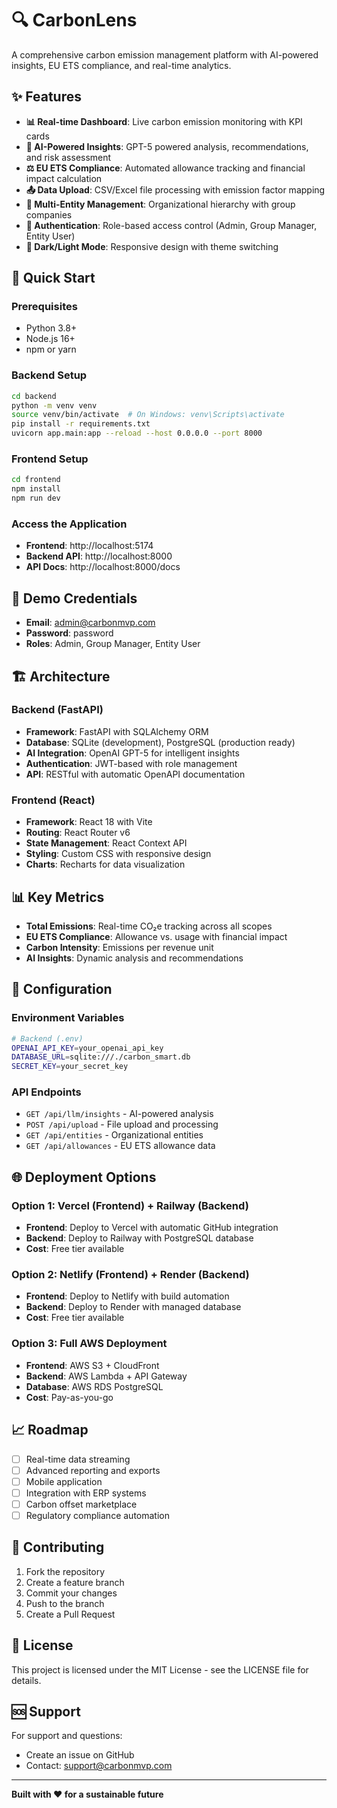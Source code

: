 # 🔍 CarbonLens

A comprehensive carbon emission management platform with AI-powered insights, EU ETS compliance, and real-time analytics.

## ✨ Features

- **📊 Real-time Dashboard**: Live carbon emission monitoring with KPI cards
- **🤖 AI-Powered Insights**: GPT-5 powered analysis, recommendations, and risk assessment
- **⚖️ EU ETS Compliance**: Automated allowance tracking and financial impact calculation
- **📤 Data Upload**: CSV/Excel file processing with emission factor mapping
- **🏢 Multi-Entity Management**: Organizational hierarchy with group companies
- **🔐 Authentication**: Role-based access control (Admin, Group Manager, Entity User)
- **🌙 Dark/Light Mode**: Responsive design with theme switching

## 🚀 Quick Start

### Prerequisites
- Python 3.8+
- Node.js 16+
- npm or yarn

### Backend Setup
```bash
cd backend
python -m venv venv
source venv/bin/activate  # On Windows: venv\Scripts\activate
pip install -r requirements.txt
uvicorn app.main:app --reload --host 0.0.0.0 --port 8000
```

### Frontend Setup
```bash
cd frontend
npm install
npm run dev
```

### Access the Application
- **Frontend**: http://localhost:5174
- **Backend API**: http://localhost:8000
- **API Docs**: http://localhost:8000/docs

## 🔑 Demo Credentials
- **Email**: admin@carbonmvp.com
- **Password**: password
- **Roles**: Admin, Group Manager, Entity User

## 🏗️ Architecture

### Backend (FastAPI)
- **Framework**: FastAPI with SQLAlchemy ORM
- **Database**: SQLite (development), PostgreSQL (production ready)
- **AI Integration**: OpenAI GPT-5 for intelligent insights
- **Authentication**: JWT-based with role management
- **API**: RESTful with automatic OpenAPI documentation

### Frontend (React)
- **Framework**: React 18 with Vite
- **Routing**: React Router v6
- **State Management**: React Context API
- **Styling**: Custom CSS with responsive design
- **Charts**: Recharts for data visualization

## 📊 Key Metrics

- **Total Emissions**: Real-time CO₂e tracking across all scopes
- **EU ETS Compliance**: Allowance vs. usage with financial impact
- **Carbon Intensity**: Emissions per revenue unit
- **AI Insights**: Dynamic analysis and recommendations

## 🔧 Configuration

### Environment Variables
```bash
# Backend (.env)
OPENAI_API_KEY=your_openai_api_key
DATABASE_URL=sqlite:///./carbon_smart.db
SECRET_KEY=your_secret_key
```

### API Endpoints
- `GET /api/llm/insights` - AI-powered analysis
- `POST /api/upload` - File upload and processing
- `GET /api/entities` - Organizational entities
- `GET /api/allowances` - EU ETS allowance data

## 🌐 Deployment Options

### Option 1: Vercel (Frontend) + Railway (Backend)
- **Frontend**: Deploy to Vercel with automatic GitHub integration
- **Backend**: Deploy to Railway with PostgreSQL database
- **Cost**: Free tier available

### Option 2: Netlify (Frontend) + Render (Backend)
- **Frontend**: Deploy to Netlify with build automation
- **Backend**: Deploy to Render with managed database
- **Cost**: Free tier available

### Option 3: Full AWS Deployment
- **Frontend**: AWS S3 + CloudFront
- **Backend**: AWS Lambda + API Gateway
- **Database**: AWS RDS PostgreSQL
- **Cost**: Pay-as-you-go

## 📈 Roadmap

- [ ] Real-time data streaming
- [ ] Advanced reporting and exports
- [ ] Mobile application
- [ ] Integration with ERP systems
- [ ] Carbon offset marketplace
- [ ] Regulatory compliance automation

## 🤝 Contributing

1. Fork the repository
2. Create a feature branch
3. Commit your changes
4. Push to the branch
5. Create a Pull Request

## 📄 License

This project is licensed under the MIT License - see the LICENSE file for details.

## 🆘 Support

For support and questions:
- Create an issue on GitHub
- Contact: support@carbonmvp.com

---

**Built with ❤️ for a sustainable future**